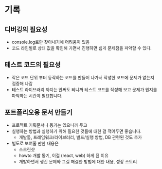 # 기록

## 디버깅의 필요성

- console.log로만 찾아내기에 어려움이 있음
- 코드 라인별로 상태 값을 확인해 가면서 진행하면 쉽게 문제점을 파악할 수 있다.

## 테스트 코드의 필요성

- 작은 코드 단위 부터 동작하는 코드를 만들어 나가서 작성한 코드에 문제가 없는지 검증해 나감
- 테스트 라이브러리 까지는 안써도 되니까 테스트 코드를 작성해 보고 문제가 뭔지를 파악하는 시간이 필요합니다.

## 포트폴리오용 문서 만들기

- 프로젝트 기획문서나 동기는 있으니까 두고
- 실행하는 방법과 실행하기 위해 필요한 것들에 대한 걸 적어두면 좋습니다.
  - 개발툴, 프레임워크/라이브러리, 빌드/실행 방법, DB 관련된 것도 추가
- 별도로 보여줄 만한 내용은
  - 스크린샷
  - howto 개발 동기, 이걸 (react, web) 하게 된 이유
  - 개발하면서 생긴 문제와 그걸 해결한 방법에 대한 내용, 성장 스토리
  
